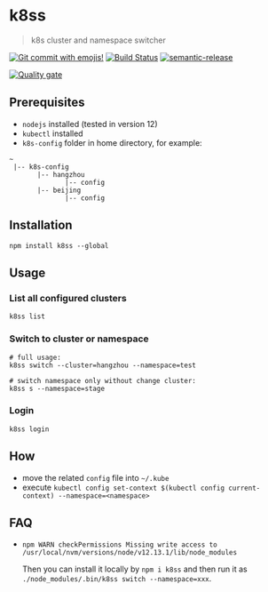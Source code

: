 # k8ss

> k8s cluster and namespace switcher

[![Git commit with emojis!](https://img.shields.io/badge/gitmoji-git%20commit%20with%20emojis!-red.svg)](https://gitmoji.js.org)
[![Build Status](https://travis-ci.com/Jeff-Tian/k8ss.svg?branch=master)](https://travis-ci.com/Jeff-Tian/k8ss)
[![semantic-release](https://img.shields.io/badge/%20%20%F0%9F%93%A6%F0%9F%9A%80-semantic--release-e10079.svg)](https://github.com/semantic-release/semantic-release)

[![Quality gate](https://sonarcloud.io/api/project_badges/quality_gate?project=Jeff-Tian_k8ss)](https://sonarcloud.io/dashboard?id=Jeff-Tian_k8ss)

## Prerequisites

- `nodejs` installed (tested in version 12)
- `kubectl` installed
- `k8s-config` folder in home directory, for example:

```pre
~
 |-- k8s-config
       |-- hangzhou
              |-- config
       |-- beijing
              |-- config
```

## Installation

```shell
npm install k8ss --global
```

## Usage

### List all configured clusters

```shell
k8ss list
```

### Switch to cluster or namespace

```shell
# full usage:
k8ss switch --cluster=hangzhou --namespace=test

# switch namespace only without change cluster:
k8ss s --namespace=stage
```

### Login
```shell
k8ss login
```

## How

- move the related `config` file into `~/.kube`
- execute `kubectl config set-context $(kubectl config current-context) --namespace=<namespace>`

## FAQ

- `npm WARN checkPermissions Missing write access to /usr/local/nvm/versions/node/v12.13.1/lib/node_modules`

  Then you can install it locally by `npm i k8ss` and then run it as `./node_modules/.bin/k8ss switch --namespace=xxx`.
